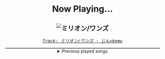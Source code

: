 <div align="center"> 
<h1>Now Playing...</h1>

![ミリオン/ワンズ](https://i.scdn.co/image/ab67616d00001e029b5ff47b47dd75719be95872)
--
_<samp><a href="https://open.spotify.com/track/2xLzmImDWvk0jw92tTsnHk">Track: ミリオン/ワンズ - じん×kemu</a></samp>_

<div style="border: 1px #4B5054 solid"></div>
<details>
  <summary>
    Previous played songs
  </summary>
  <table>
    <thead>
      <tr>
        <th>
          Artist
        </th>
        <th>
          Song
        </th>
        <th>
          Link
        </th>
      </tr>
    </thead>
    <tbody>
      <tr><td>じん×kemu</td><td>ミリオン/ワンズ</td><td><a href="https://open.spotify.com/track/2xLzmImDWvk0jw92tTsnHk">https://open.spotify.com/track/2xLzmImDWvk0jw92tTsnHk</a></td></tr><tr><td>湊貴大(流星P)</td><td>アンビバレンツ</td><td><a href="https://open.spotify.com/track/75176ZjEhe9XqSNTfI9mIa">https://open.spotify.com/track/75176ZjEhe9XqSNTfI9mIa</a></td></tr><tr><td>ナノウ</td><td>ハッピーホロウと神様倶楽部</td><td><a href="https://open.spotify.com/track/161gqCIPeVVOvS0UGps20S">https://open.spotify.com/track/161gqCIPeVVOvS0UGps20S</a></td></tr><tr><td>halyosy</td><td>ペインイレイサー</td><td><a href="https://open.spotify.com/track/601kCD8DOamMueSF0XZLer">https://open.spotify.com/track/601kCD8DOamMueSF0XZLer</a></td></tr><tr><td>Mitchie M×OSTER project</td><td>歌の棲む家~メゾン初音~</td><td><a href="https://open.spotify.com/track/1wAxEUFgbxev73Ib6FBJcw">https://open.spotify.com/track/1wAxEUFgbxev73Ib6FBJcw</a></td></tr><tr><td>Motionless In White</td><td>Reincarnate</td><td><a href="https://open.spotify.com/track/4vVUoi4U6ikqH2wIoE2fmG">https://open.spotify.com/track/4vVUoi4U6ikqH2wIoE2fmG</a></td></tr><tr><td>Memphis May Fire</td><td>Paralyzed</td><td><a href="https://open.spotify.com/track/73EIurQGydymTCrHuxYt3q">https://open.spotify.com/track/73EIurQGydymTCrHuxYt3q</a></td></tr><tr><td>Asking Alexandria</td><td>Let Go</td><td><a href="https://open.spotify.com/track/5QzEl5meby6CHMwERcZEHV">https://open.spotify.com/track/5QzEl5meby6CHMwERcZEHV</a></td></tr><tr><td>Bad Omens</td><td>What do you want from me?</td><td><a href="https://open.spotify.com/track/5vf08i7oQHGPKFAkSxJBcv">https://open.spotify.com/track/5vf08i7oQHGPKFAkSxJBcv</a></td></tr><tr><td>The Plot In You</td><td>Paradigm</td><td><a href="https://open.spotify.com/track/6uWWfeZyj1UOGBjrf8fr4G">https://open.spotify.com/track/6uWWfeZyj1UOGBjrf8fr4G</a></td></tr><tr><td>Ice Nine Kills</td><td>Rainy Day</td><td><a href="https://open.spotify.com/track/3AkCkuC8LuRFEnvyKBQUOg">https://open.spotify.com/track/3AkCkuC8LuRFEnvyKBQUOg</a></td></tr><tr><td>Motionless In White</td><td>We Become The Night</td><td><a href="https://open.spotify.com/track/3Wqksj2gO4wcxWMwjAZ8AE">https://open.spotify.com/track/3Wqksj2gO4wcxWMwjAZ8AE</a></td></tr><tr><td>Siamese</td><td>This Is Not A Song</td><td><a href="https://open.spotify.com/track/3mG4OnfqKATk4xkfwMci1q">https://open.spotify.com/track/3mG4OnfqKATk4xkfwMci1q</a></td></tr><tr><td>Galleons</td><td>Yakisoba Dare</td><td><a href="https://open.spotify.com/track/4Q3CJxzIDlztP6kmdHwojx">https://open.spotify.com/track/4Q3CJxzIDlztP6kmdHwojx</a></td></tr><tr><td>Breaking Benjamin</td><td>Evil Angel</td><td><a href="https://open.spotify.com/track/6HDBZFpozQsnYZ88ic250y">https://open.spotify.com/track/6HDBZFpozQsnYZ88ic250y</a></td></tr><tr><td>Memphis May Fire</td><td>Paralyzed</td><td><a href="https://open.spotify.com/track/73EIurQGydymTCrHuxYt3q">https://open.spotify.com/track/73EIurQGydymTCrHuxYt3q</a></td></tr><tr><td>Asking Alexandria</td><td>Alone In A Room</td><td><a href="https://open.spotify.com/track/5Gw8owErJLfkNxWCSwPQKJ">https://open.spotify.com/track/5Gw8owErJLfkNxWCSwPQKJ</a></td></tr><tr><td>Sabaton</td><td>To Hell and Back</td><td><a href="https://open.spotify.com/track/1BrgjqSg9du0lj3TUMLluL">https://open.spotify.com/track/1BrgjqSg9du0lj3TUMLluL</a></td></tr><tr><td>Motionless In White</td><td>Reincarnate: Reincarnated</td><td><a href="https://open.spotify.com/track/7F2x6DJvZvXmTSM8YWg5lF">https://open.spotify.com/track/7F2x6DJvZvXmTSM8YWg5lF</a></td></tr><tr><td>Motionless In White</td><td>Reincarnate</td><td><a href="https://open.spotify.com/track/4vVUoi4U6ikqH2wIoE2fmG">https://open.spotify.com/track/4vVUoi4U6ikqH2wIoE2fmG</a></td></tr>
    </tbody>
  </table>
</details>

</div>
